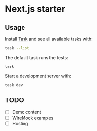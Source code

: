 # Next.js starter

## Usage

Install [Task] and see all available tasks with:

[Task]: https://taskfile.dev/

```sh
task --list
```

The default task runs the tests:

```sh
task
```

Start a development server with:

```sh
task dev
```

## TODO

- [ ] Demo content
- [ ] WireMock examples
- [ ] Hosting
